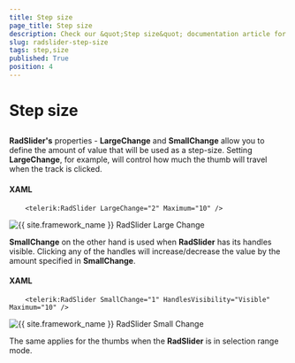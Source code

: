 ```yaml
---
title: Step size
page_title: Step size
description: Check our &quot;Step size&quot; documentation article for the RadSlider {{ site.framework_name }} control.
slug: radslider-step-size
tags: step,size
published: True
position: 4
---
```


# Step size



## 

__RadSlider's__ properties - __LargeChange__ and __SmallChange__ allow you to define the amount of value that will be used as a step-size. Setting __LargeChange__, for example, will control how much the thumb will travel when the track is clicked.

#### __XAML__

```XAML
	<telerik:RadSlider LargeChange="2" Maximum="10" />
```

![{{ site.framework_name }} RadSlider Large Change](images/largeChange.png)

__SmallChange__ on the other hand is used when __RadSlider__ has its handles visible. Clicking any of the handles will increase/decrease the value by the amount specified in __SmallChange__.

#### __XAML__

```XAML
	<telerik:RadSlider SmallChange="1" HandlesVisibility="Visible" Maximum="10" />
```

![{{ site.framework_name }} RadSlider Small Change](images/smallChange.png)

The same applies for the thumbs when the __RadSlider__ is in selection range mode.
        
